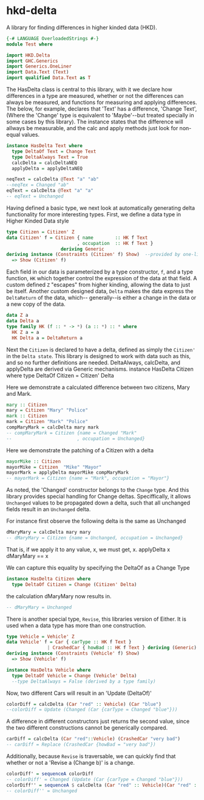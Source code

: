 # hkd-delta

A library for finding differences in higher kinded data (HKD).


```haskell
{-# LANGUAGE OverloadedStrings #-}
module Test where

import HKD.Delta
import GHC.Generics
import Generics.OneLiner
import Data.Text (Text)
import qualified Data.Text as T
```
The HasDelta class is central to this library, with it we declare how
differences in a type are measured, whether or not the differences
can always be measured, and functions for measuring and applying differences.
The below, for example, declares that 'Text' has a difference, 'Change Text',
(Where the 'Change' type is equivalent to 'Maybe'--but treated specially in
some cases by this library). The instance states that the difference will
allways be measurable, and the calc and apply methods just look for non-equal
values.

```haskell
instance HasDelta Text where
  type DeltaOf Text = Change Text
  type DeltaAlways Text = True
  calcDelta = calcDeltaNEQ
  applyDelta = applyDeltaNEQ

neqText = calcDelta @Text "a" "ab"
--neqTex = Changed "ab"
eqText = calcDelta @Text "a" "a"
-- eqText = Unchanged

```
Having defined a basic type, we next look at automatically generating
delta functionality for more interesting types.
First, we define a data type in Higher Kinded Data style
```haskell
type Citizen = Citizen' Z
data Citizen' f = Citizen { name        :: HK f Text
                          , occupation  :: HK f Text }
                    deriving Generic
deriving instance (Constraints (Citizen' f) Show)  --provided by one-liner
  => Show (Citizen' f)

```
Each field in our data is parameterized by a type constructor,
`f`, and a type function, `HK` which together control the expression of the
data at that field. A custom defined `Z` "escapes" from higher kinding,
allowing the data to just be itself. Another custom designed data,
`Delta` makes the data express the `DeltaReturn` of the data, which--
generally--is either a change in the data or a new copy of the data.
```haskell
data Z a
data Delta a
type family HK (f :: * -> *) (a :: *) :: * where
  HK Z a = a
  HK Delta a = DeltaReturn a

```
Next the `Citizen` is declared to have a delta, defined as
simply the `Citizen'` in the `Delta state`. This library is designed
to work with data such as this, and so no further definitions are needed.
DeltaAlways, calcDelta, and applyDelta are derived via Generic mechanisms.
instance HasDelta Citizen where
type DeltaOf Citizen = Citizen' Delta

Here we demonstrate a calculated difference between two
citizens, Mary and Mark.
```haskell
mary :: Citizen
mary = Citizen "Mary" "Police"
mark :: Citizen
mark = Citizen "Mark" "Police"
compMaryMark = calcDelta mary mark
-- compMaryMark = Citizen {name = Changed "Mark"
--                        , occupation = Unchanged}

```
Here we demonstrate the patching of a Citizen with a delta
```haskell
mayorMike :: Citizen
mayorMike = Citizen  "Mike" "Mayor"
mayorMark = applyDelta mayorMike compMaryMark
-- mayorMark = Citizen {name = "Mark", occupation = "Mayor"}

```
As noted, the 'Changed' constructor belongs to the `Change` type. And
this library provides special handling for Change deltas.
Speciffically, it allows `Unchanged` values to be propagated down a delta,
such that all unchanged fields result in an `Unchanged` delta.

For instance first observe the following delta is the same as Unchanged
```haskell
dMaryMary = calcDelta mary mary
-- dMaryMary = Citizen {name = Unchanged, occupation = Unchanged}
```
That is, if we apply it to any value, x, we must get, x.
applyDelta x dMaryMary == x

We can capture this equality by specifying the DeltaOf as a Change Type

```haskell
instance HasDelta Citizen where
  type DeltaOf Citizen = Change (Citizen' Delta)
```
the calculation dMaryMary now results in.
```haskell
-- dMaryMary = Unchanged

```
There is another special type, `Revise`, this libraries version of Either.
It is used when a data type has more than one construction.
```haskell
type Vehicle = Vehicle' Z
data Vehicle' f = Car { carType :: HK f Text }
               | CrashedCar { howBad :: HK f Text } deriving (Generic)
deriving instance (Constraints (Vehicle' f) Show)
  => Show (Vehicle' f)

instance HasDelta Vehicle where
  type DeltaOf Vehicle = Change (Vehicle' Delta)
  --type DeltaAlways = False (derived by a type family)

```
Now, two different Cars will result in an 'Update (DeltaOf)'

```haskell
colorDiff = calcDelta (Car "red" :: Vehicle) (Car "blue")
--colorDiff = Update (Changed (Car {carType = Changed "blue"}))

```
A difference in different constructors just returns the second value, since
the two different constructions cannot be generically compared.

```haskell
carDiff = calcDelta (Car "red"::Vehicle) (CrashedCar "very bad")
-- carDiff = Replace (CrashedCar {howBad = "very bad"})

```
Additionally, because `Revise` is traversable, we can quickly find that
whether or not a 'Revise a (Change b)' is a change.
```haskell
colorDiff' = sequenceA colorDiff
-- colorDiff' = Changed (Update (Car {carType = Changed "blue"}))
colorDiff'' = sequenceA $ calcDelta (Car "red" :: Vehicle)(Car "red" :: Vehicle)
-- colorDiff'' = Unchanged

```
